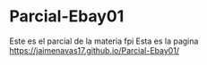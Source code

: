 # Parcial-Ebay01
Este es el parcial de la materia fpi
Esta es la pagina https://jaimenavas17.github.io/Parcial-Ebay01/
